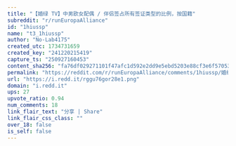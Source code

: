 ```yaml
---
title: "【婚绿 TV】中男欧女配偶 / 伴侣签占所有签证类型的比例，按国籍"
subreddit: "r/runEuropaAlliance"
id: "1hiussp"
name: "t3_1hiussp"
author: "No-Lab4175"
created_utc: 1734731659
created_key: "241220215419"
capture_ts: "250927160453"
content_sha256: "fa76df029271101f47afc1d592e2dd9e5ebd5203e88cf3e6f57053f98924c018"
permalink: "https://reddit.com/r/runEuropaAlliance/comments/1hiussp/婚绿_tv中男欧女配偶_伴侣签占所有签证类型的比例按国籍/"
url: "https://i.redd.it/rggu76gor28e1.png"
domain: "i.redd.it"
ups: 27
upvote_ratio: 0.94
num_comments: 18
link_flair_text: "分享 | Share"
link_flair_css_class: ""
over_18: false
is_self: false
---
```


